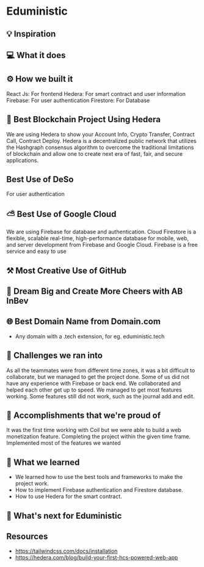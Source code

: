 # Eduministic

## 💡 Inspiration

## 💻 What it does

## ⚙️ How we built it

React Js: For frontend
Hedera: For smart contract and user information
Firebase: For user authentication
Firestore: For Database

## 🔐 Best Blockchain Project Using Hedera

We are using Hedera to show your Account Info, Crypto Transfer, Contract Call, Contract Deploy. Hedera is a decentralized public network that utilizes the Hashgraph consensus algorithm to overcome the traditional limitations of blockchain and allow one to create next era of fast, fair, and secure applications.

<!-- If we are able to implement it -->

## Best Use of DeSo

For user authentication

## ⛅ Best Use of Google Cloud

We are using Firebase for database and authentication. Cloud Firestore is a flexible, scalable real-time, high-performance database for mobile, web, and server development from Firebase and Google Cloud. Firebase is a free service and easy to use

## ⚒ Most Creative Use of GitHub

## 🍻 Dream Big and Create More Cheers with AB InBev

## 🌐 Best Domain Name from Domain.com

- Any domain with a .tech extension, for eg. eduministic.tech

## 🧠 Challenges we ran into

As all the teammates were from different time zones, it was a bit difficult to collaborate, but we managed to get the project done.
Some of us did not have any experience with Firebase or back end. We collaborated and helped each other get up to speed. We managed to get most features working.
Some features still did not work, such as the journal add and edit.

## 🏅 Accomplishments that we're proud of

It was the first time working with Coil but we were able to build a web monetization feature.
Completing the project within the given time frame.
Implemented most of the features we wanted

## 📖 What we learned

- We learned how to use the best tools and frameworks to make the project work.
- How to implement Firebase authentication and Firestore database.
- How to use Hedera for the smart contract.

## 🚀 What's next for Eduministic

<!-- Temp -->

## Resources

- https://tailwindcss.com/docs/installation
- https://hedera.com/blog/build-your-first-hcs-powered-web-app
